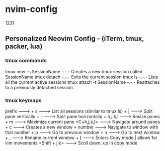 # nvim-config

1231

## Personalized Neovim Config - (iTerm, tmux, packer, lua)

### tmux commands

tmux new -s SessionName -.-.- Creates a new tmux session called SessionName
tmux detach -.-.- Exits the current session
tmux ls -.-.- Lists all the current active sessions
tmux attach -t SessionName -.-.- Reattaches to a previously detached session

### tmux keymaps

prefix ---> <C-a>
<prefix> + s ---> List all sessions (similar to tmux ls)
<prefix> + | ---> Split pane vertically
<prefix> + - ---> Split pane horizontally
<prefix> + h,j,k,l ---> Resize panes
<prefix> + m ---> Maximize current pane
<C+h,j,k,l> ---> Navigate around panes
<prefix> + c ---> Creates a new window
<prefix> + number ---> Navigate to window with that number
<prefix> + p ---> Go to previous window
<prefix> + n ---> Go to next window
<prefix> + , ---> Rename current window
<prefix> + [ ---> Enters Copy mode | allows for vim movements
<Shift + j,k> ---> Scoll down, up in copy mode
